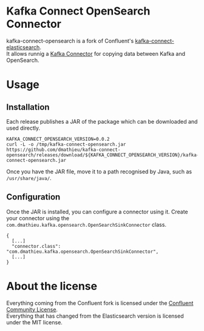 # Kafka Connect OpenSearch Connector

kafka-connect-opensearch is a fork of Confluent's [kafka-connect-elasticsearch](https://github.com/confluentinc/kafka-connect-elasticsearch).  
It allows runnig a [Kafka Connector](http://kafka.apache.org/documentation.html#connect) for copying data between Kafka and OpenSearch.

# Usage

## Installation

Each release publishes a JAR of the package which can be downloaded and used directly.

```
KAFKA_CONNECT_OPENSEARCH_VERSION=0.0.2
curl -L -o /tmp/kafka-connect-opensearch.jar https://github.com/dmathieu/kafka-connect-opensearch/releases/download/${KAFKA_CONNECT_OPENSEARCH_VERSION}/kafka-connect-opensearch.jar
```

Once you have the JAR file, move it to a path recognised by Java, such as `/usr/share/java/`.

## Configuration

Once the JAR is installed, you can configure a connector  using it. Create your connector using the `com.dmathieu.kafka.opensearch.OpenSearchSinkConnector` class.

```
{
  [...]
  "connector.class": "com.dmathieu.kafka.opensearch.OpenSearchSinkConnector",
  [...]
}
```

# About the license

Everything coming from the Confluent fork is licensed under the [Confluent Community License](LICENSE).  
Everything that has changed from the Elasticsearch version is licensed under the MIT license.
